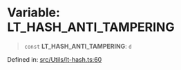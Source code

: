 # Variable: LT\_HASH\_ANTI\_TAMPERING

> `const` **LT\_HASH\_ANTI\_TAMPERING**: `d`

Defined in: [src/Utils/lt-hash.ts:60](https://github.com/Fokusdotid/bail/blob/3856b89f13bbe82f2e10396a28cd4ef2089de845/src/Utils/lt-hash.ts#L60)

